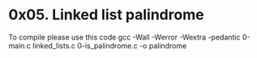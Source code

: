 # 0x05. Linked list palindrome
 To compile please use this code
 gcc -Wall -Werror -Wextra -pedantic 0-main.c linked_lists.c 0-is_palindrome.c -o palindrome
